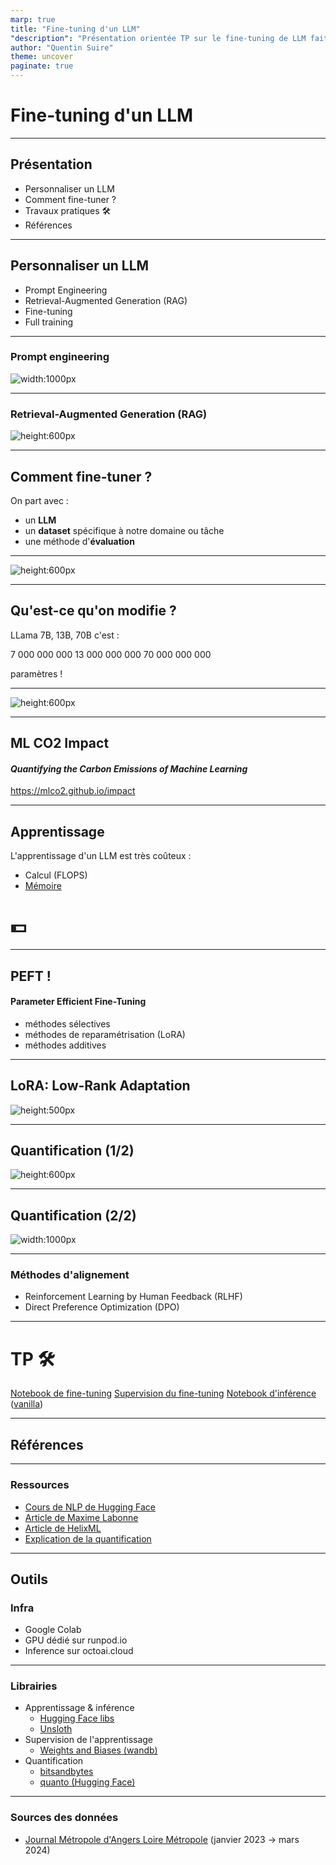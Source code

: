 ```yaml
---
marp: true
title: "Fine-tuning d'un LLM"
"description": "Présentation orientée TP sur le fine-tuning de LLM faite pour le meetup Dat'apéro à Angers le 21/03/2024"
author: "Quentin Suire"
theme: uncover
paginate: true
---
```


<style>
section::after {
  content: attr(data-marpit-pagination) '/' attr(data-marpit-pagination-total);
}
</style>

# Fine-tuning d'un LLM

---

## Présentation

- Personnaliser un LLM
- Comment fine-tuner ?
- Travaux pratiques 🛠
- Références

---

## Personnaliser un LLM

- Prompt Engineering
- Retrieval-Augmented Generation (RAG)
- Fine-tuning
- Full training

<!-- Utiliser un RAG est très efficace. -->

<!-- Le fine-tuning n'est pas souvent la solution. -->
<!-- https://www.tidepool.so/blog/why-you-probably-dont-need-to-fine-tune-an-llm -->

---

### Prompt engineering

![width:1000px](assets/prompt-eng.png)

---

### Retrieval-Augmented Generation (RAG)

![height:600px](assets/rag-aws.jpg)

---

## Comment fine-tuner ?

On part avec :
- un **LLM**
- un **dataset** spécifique à notre domaine ou tâche
- une méthode d'**évaluation**

---

![height:600px](assets/ModalNet-21.png)

<!-- https://arxiv.org/abs/1706.03762 -->

---

## Qu'est-ce qu'on modifie ?

LLama 7B, 13B, 70B c'est :

7 000 000 000
13 000 000 000
70 000 000 000

paramètres !

---

![height:600px](assets/epoch-ml-trends.png)

<!-- Epoch, ‘Parameter, Compute and Data Trends in Machine Learning’. Published online at epochai.org. Retrieved from: https://epochai.org/data/epochdb/visualization -->

---

## ML CO2 Impact
#### *Quantifying the Carbon Emissions of Machine Learning*

https://mlco2.github.io/impact

---

## Apprentissage

L'apprentissage d'un LLM est très coûteux :
- Calcul (FLOPS)
- [Mémoire](https://huggingface.co/spaces/hf-accelerate/model-memory-usage)

# :dollar:

---

## PEFT !

#### Parameter Efficient Fine-Tuning
- méthodes sélectives
- méthodes de reparamétrisation (LoRA)
- méthodes additives

---

## LoRA: Low-Rank Adaptation

![height:500px](assets/lora.jpg)

---

## Quantification (1/2)

![height:600px](assets/tf32-Mantissa-chart-hi-res-FINAL.png)

<!-- https://blogs.nvidia.com/blog/tensorfloat-32-precision-format/ -->

---

## Quantification (2/2)

![width:1000px](assets/quant_asym.png)

<!-- https://intellabs.github.io/distiller/algo_quantization.html -->

---

### Méthodes d'alignement

- Reinforcement Learning by Human Feedback (RLHF)
- Direct Preference Optimization (DPO)

---

# TP 🛠

[Notebook de fine-tuning](https://github.com/kuhess/datapero-finetuning-llm/blob/main/notebooks/finetuning_metropole.ipynb)
[Supervision du fine-tuning](https://wandb.ai/qsuire/sft-hermes-2-pro-mistral-7b-metropole)
[Notebook d'inférence](https://github.com/kuhess/datapero-finetuning-llm/blob/main/notebooks/inference_metropole.ipynb) ([vanilla](https://github.com/kuhess/datapero-finetuning-llm/blob/main/notebooks/inference_vanilla.ipynb))
<!-- Générateur de données -->

---

## Références

---

### Ressources

- [Cours de NLP de Hugging Face](https://huggingface.co/learn/nlp-course/chapter3/1)
- [Article de Maxime Labonne](https://mlabonne.github.io/blog/posts/Fine_Tune_Your_Own_Llama_2_Model_in_a_Colab_Notebook.html)
- [Article de HelixML](https://helixml.substack.com/p/how-we-got-fine-tuning-mistral-7b)
- [Explication de la quantification](https://huggingface.co/blog/hf-bitsandbytes-integration)

---

## Outils

### Infra
- Google Colab
- GPU dédié sur runpod.io
- Inference sur octoai.cloud

---

### Librairies

- Apprentissage & inférence
  - [Hugging Face libs](https://github.com/huggingface)
  - [Unsloth](https://github.com/unslothai/unsloth)
- Supervision de l'apprentissage
  - [Weights and Biases (wandb)](https://wandb.ai/capecape/alpaca_ft/reports/How-to-Fine-tune-an-LLM-Part-3-The-HuggingFace-Trainer--Vmlldzo1OTEyNjMy)
- Quantification
  - [bitsandbytes](https://github.com/TimDettmers/bitsandbytes)
  - [quanto (Hugging Face)](https://github.com/huggingface/quanto)

---

### Sources des données

- [Journal Métropole d'Angers Loire Métropole](https://www.angersloiremetropole.fr/medias/journal-metropole/index.html) (janvier 2023 -> mars 2024)
